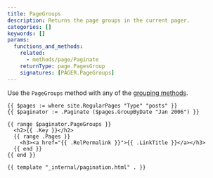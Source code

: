 ```yaml
---
title: PageGroups
description: Returns the page groups in the current pager.
categories: []
keywords: []
params:
  functions_and_methods:
    related:
      - methods/page/Paginate
    returnType: page.PagesGroup
    signatures: [PAGER.PageGroups]
---
```


Use the `PageGroups` method with any of the [grouping methods].

[grouping methods]: /quick-reference/page-collections/#group

```go-html-template
{{ $pages := where site.RegularPages "Type" "posts" }}
{{ $paginator := .Paginate ($pages.GroupByDate "Jan 2006") }}

{{ range $paginator.PageGroups }}
  <h2>{{ .Key }}</h2>
  {{ range .Pages }}
    <h3><a href="{{ .RelPermalink }}">{{ .LinkTitle }}</a></h3>
  {{ end }}
{{ end }}

{{ template "_internal/pagination.html" . }}
```
